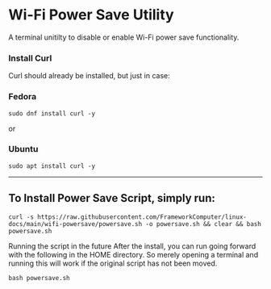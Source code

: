 # Wi-Fi Power Save Utility 
A terminal unitilty to disable or enable Wi-Fi power save functionality.


### Install Curl

Curl should already be installed, but just in case:

### Fedora
```
sudo dnf install curl -y
```

or

### Ubuntu
```
sudo apt install curl -y
```

------------------------------------------------------------------------------------------------------------------------------

## To Install Power Save Script, simply run:

```
curl -s https://raw.githubusercontent.com/FrameworkComputer/linux-docs/main/wifi-powersave/powersave.sh -o powersave.sh && clear && bash powersave.sh
```

Running the script in the future
After the install, you can run going forward with the following in the HOME directory. So merely opening a terminal and running this will work if the original script has not been moved.

```
bash powersave.sh
```

